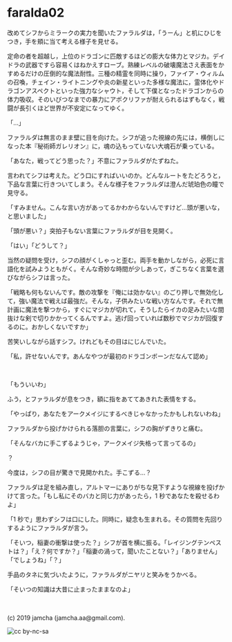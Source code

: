 

# faralda02

改めてシフからミラークの実力を聞いたファラルダは，「うーん」と机にひじをつき，手を頬に当て考える様子を見せる。

定命の者を超越し，上位のドラゴンに匹敵するほどの膨大な体力とマジカ。デイドラの武器ですら容易くはねかえすローブ。熟練レベルの破壊魔法さえ表面をかすめるだけの圧倒的な魔法耐性。三種の精霊を同時に操り，ファイア・ウィルムの召喚，チェイン・ライトニングや炎の新星といった多様な魔法に，霊体化やドラゴンアスペクトといった強力なシャウト，そして下僕となったドラゴンからの体力吸収。そのいびつなまでの暴力にアポクリファが耐えられるはずもなく，戦闘が長引くほど世界が不安定になってゆく。

「…」

ファラルダは無言のまま壁に目を向けた。シフが追った視線の先には，横倒しになった本『秘術師ガレリオン』に，魂の込もっていない大魂石が乗っている。

「あなた，戦ってどう思った？」不意にファラルダがたずねた。

言われてシフは考えた。どう口にすればいいのか。どんなルートをたどろうと，下品な言葉に行きついてしまう。そんな様子をファラルダは澄んだ琥珀色の瞳で見守る。

「すみません。こんな言い方があってるかわからないんですけど…頭が悪いな，と思いました」

「頭が悪い？」突拍子もない言葉にファラルダが目を見開く。

「はい」「どうして？」

当然の疑問を受け，シフの顔がくしゃっと歪む。両手を動かしながら，必死に言語化を試みようともがく。そんな奇妙な時間が少しあって，ぎこちなく言葉を選びながらシフは言った。

「戦略も何もないんです。敵の攻撃を『俺には効かない』のごり押しで無効化して，強い魔法で戦えば最強だ。そんな，子供みたいな戦い方なんです。それで無計画に魔法を撃つから，すぐにマジカが切れて，そうしたらイカの足みたいな間抜けな剣で切りかかってくるんですよ。逃げ回っていれば数秒でマジカが回復するのに。おかしくないですか」

苦笑いしながら話すシフ。けれどもその目はにじんでいた。

「私，許せないんです。あんなやつが最初のドラゴンボーンだなんて認め」

<br>

「もういいわ」

ふう，とファラルダが息をつき，額に指をあててあきれた表情をする。

「やっぱり，あなたをアークメイジにするべきじゃなかったかもしれないわね」

ファラルダから投げかけられる落胆の言葉に，シフの胸がずきりと痛む。

「そんなバカに手こずるようじゃ，アークメイジ失格って言ってるの」

？

今度は，シフの目が驚きで見開かれた。手こずる…？

ファラルダは足を組み直し，アルトマーにありがちな見下すような視線を投げかけて言った。「もし私にそのバカと同じ力があったら，1 秒であなたを殺せるわよ」

「1 秒で」思わずシフは口にした。同時に，疑念も生まれる。その質問を先回りするようにファラルダが言う。

「そいつ，稲妻の衝撃は使った？」シフが首を横に振る。「レイジングテンペストは？」「え？何ですか？」「稲妻の渦って，聞いたことない？」「ありません」「でしょうね」「？」

手品のタネに気づいたように，ファラルダがニヤリと笑みをうかべる。

「そいつの知識は大昔に止まったままなのよ」

<br>
<br>
(c) 2019 jamcha (jamcha.aa@gmail.com).

![cc by-nc-sa](https://i.creativecommons.org/l/by-nc-sa/4.0/88x31.png)

